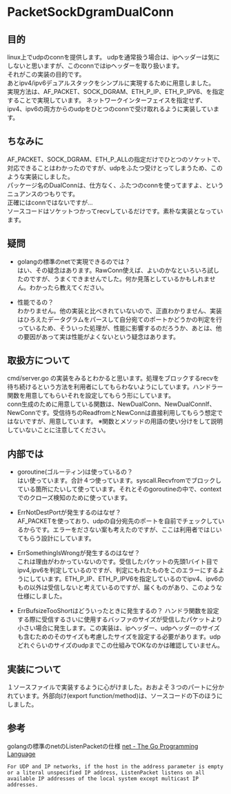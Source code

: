 # PacketSockDgramDualConn

## 目的    

linux上でudpのconnを提供します。 
udpを通常扱う場合は、ipヘッダーは気にしないと思いますが、このconnではipヘッダーを取り扱います。  
それがこの実装の目的です。  
あとipv4/ipv6デュアルスタックをシンプルに実現するために用意しました。  
実現方法は、AF_PACKET、SOCK_DGRAM、ETH_P_IP、ETH_P_IPV6、を指定することで実現しています。
ネットワークインターフェイスを指定せず、ipv4、ipv6の両方からのudpをひとつのconnで受け取れるように実装しています。  

## ちなみに
AF_PACKET、SOCK_DGRAM、ETH_P_ALLの指定だけでひとつのソケットで、対応できることはわかったのですが、udpをふたつ受けとってしまうため、このような実装にしました。  
パッケージ名のDualConnは、仕方なく、ふたつのconnを使ってますよ、というニュアンスのつもりです。  
正確にはconnではないですが...  
ソースコードはソケットつかってrecvしているだけです。素朴な実装となっています。    

## 疑問  
- golangの標準のnetで実現できるのでは？  
はい、その疑念はあります。RawConn使えば、よいのかなといろいろ試したのですが、うまくできませんでした。何か見落としているかもしれません。わかったら教えてください。  

- 性能でるの？  
わかりません。他の実装と比べきれていないので、正直わかりません、実装はひろえたデータグラムをパースして自分宛てのポートかどうかの判定を行っているため、そういった処理が、性能に影響するのだろうか、あとは、他の要因があって実は性能がよくないという疑念はあります。

## 取扱方について
cmd/server.go の実装をみるとわかると思います。処理をブロックするrecvを待ち続けるという方法を利用者にしてもらわないようにしています。ハンドラー関数を用意してもらいそれを設定してもらう形にしています。  
conn生成のために用意している関数は、NewDualConn、NewDualConnIf、NewConnです。受信待ちのReadfromとNewConnは直接利用してもらう想定ではないですが、用意しています。
※関数とメソッドの用語の使い分けをして説明していないことに注意してください。

## 内部では
- goroutine(ゴルーティン)は使っているの？  
はい使っています。合計４つ使っています。syscall.Recvfromでブロックしている箇所にたいして使っています。それとそのgoroutineの中で、contextでのクローズ検知のために使っています。

- ErrNotDestPortが発生するのはなぜ？  
AF_PACKETを使っており、udpの自分宛先のポートを自前でチェックしているからです。エラーをださない案も考えたのですが、ここは利用者ではじいてもらう設計にしています。

- ErrSomethingIsWrongが発生するのはなぜ？  
これは理由がわかっていないのです。受信したパケットの先頭1バイト目でipv4,ipv6を判定しているのですが、判定にもれたものをこのエラーにするようにしています。ETH_P_IP、ETH_P_IPV6を指定しているのでipv4、ipv6のもの以外は受信しないと考えているのですが、届くものがあり、このような仕様にしました。  

- ErrBufsizeTooShortはどういったときに発生するの？
ハンドラ関数を設定する際に受信するさいに使用するバッファのサイズが受信したパケットより小さい場合に発生します。この実装は、ipヘッダー、udpヘッダーのサイズも含むためのそのサイズも考慮したサイズを設定する必要があります。udpどれぐらいのサイズのudpまでこの仕組みでOKなのかは確認していません。  

## 実装について  
１ソースファイルで実装するように心がけました。おおよそ３つのパートに分かれています。外部向け(export function/method)は、ソースコードの下のほうにしました。


## 参考  
golangの標準のnetのListenPacketの仕様 
[net - The Go Programming Language](https://golang.org/pkg/net/)  

```For UDP and IP networks, if the host in the address parameter is empty or a literal unspecified IP address, ListenPacket listens on all available IP addresses of the local system except multicast IP addresses.```
